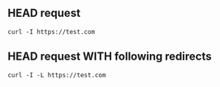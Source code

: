 
## HEAD request

    curl -I https://test.com

## HEAD request WITH following redirects

    curl -I -L https://test.com
